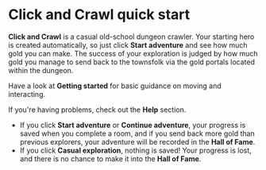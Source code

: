 # Click and Crawl quick start

**Click and Crawl** is a casual old-school dungeon crawler. Your starting
hero is created automatically, so just click **Start&nbsp;adventure** and
see how much gold you can make. The success of your exploration is judged by how
much gold you manage to send back to the townsfolk via the gold portals located
within the dungeon.

Have a look at **Getting started** for basic guidance on moving and interacting.

If you're having problems, check out the **Help** section.

+ If you click **Start&nbsp;adventure** or **Continue&nbsp;adventure**, your progress is saved when you complete a room, and if you send back more gold than previous explorers, your adventure will be recorded in the **Hall of Fame**.
+ If you click **Casual&nbsp;exploration**, nothing is saved! Your progress is lost, and there is no chance to make it into the **Hall of Fame**.
